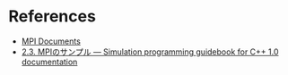 # References

- [MPI Documents](https://www.mpi-forum.org/docs/)
- [2.3. MPIのサンプル — Simulation programming guidebook for C++ 1.0 documentation](https://lecture.ecc.u-tokyo.ac.jp/~hideo-t/tutorials/mpi/mpi_samples.html)
